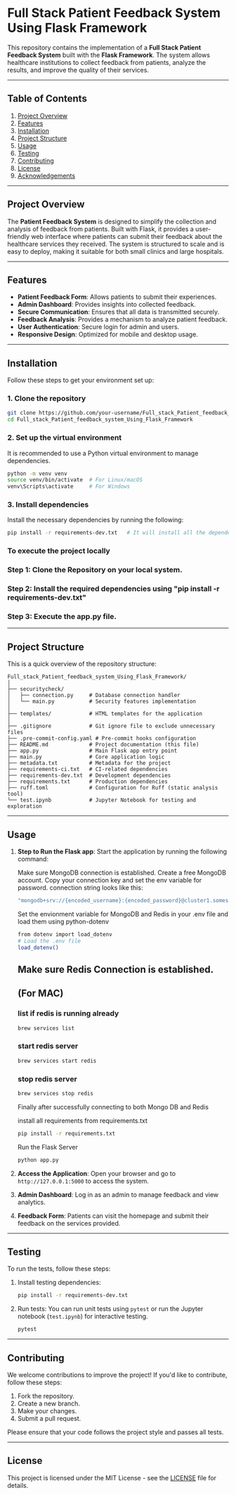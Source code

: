 # Full Stack Patient Feedback System Using Flask Framework

This repository contains the implementation of a **Full Stack Patient Feedback System** built with the **Flask Framework**. The system allows healthcare institutions to collect feedback from patients, analyze the results, and improve the quality of their services.

---

## Table of Contents
1. [Project Overview](#project-overview)
2. [Features](#features)
3. [Installation](#installation)
4. [Project Structure](#project-structure)
5. [Usage](#usage)
6. [Testing](#testing)
7. [Contributing](#contributing)
8. [License](#license)
9. [Acknowledgements](#acknowledgements)

---

## Project Overview

The **Patient Feedback System** is designed to simplify the collection and analysis of feedback from patients. Built with Flask, it provides a user-friendly web interface where patients can submit their feedback about the healthcare services they received. The system is structured to scale and is easy to deploy, making it suitable for both small clinics and large hospitals.

---

## Features

- **Patient Feedback Form**: Allows patients to submit their experiences.
- **Admin Dashboard**: Provides insights into collected feedback.
- **Secure Communication**: Ensures that all data is transmitted securely.
- **Feedback Analysis**: Provides a mechanism to analyze patient feedback.
- **User Authentication**: Secure login for admin and users.
- **Responsive Design**: Optimized for mobile and desktop usage.

---

## Installation

Follow these steps to get your environment set up:

### 1. Clone the repository
```bash
git clone https://github.com/your-username/Full_stack_Patient_feedback_system_Using_Flask_Framework.git
cd Full_stack_Patient_feedback_system_Using_Flask_Framework
```

### 2. Set up the virtual environment
It is recommended to use a Python virtual environment to manage dependencies.

```bash
python -m venv venv
source venv/bin/activate  # For Linux/macOS
venv\Scripts\activate     # For Windows
```

### 3. Install dependencies
Install the necessary dependencies by running the following:

```bash
pip install -r requirements-dev.txt   # It will install all the dependencies needed for the project 
```

### To execute the project locally

### Step 1: Clone the Repository on your local system.
 
### Step 2: Install the required dependencies using "pip install -r requirements-dev.txt"

### Step 3: Execute the app.py file.

---

## Project Structure

This is a quick overview of the repository structure:

```
Full_stack_Patient_feedback_system_Using_Flask_Framework/
│
├── securitycheck/
│   ├── connection.py     # Database connection handler
│   └── main.py           # Security features implementation
│
├── templates/            # HTML templates for the application
│
├── .gitignore            # Git ignore file to exclude unnecessary files
├── .pre-commit-config.yaml # Pre-commit hooks configuration
├── README.md             # Project documentation (this file)
├── app.py                # Main Flask app entry point
├── main.py               # Core application logic
├── metadata.txt          # Metadata for the project
├── requirements-ci.txt   # CI-related dependencies
├── requirements-dev.txt  # Development dependencies
├── requirements.txt      # Production dependencies
├── ruff.toml             # Configuration for Ruff (static analysis tool)
└── test.ipynb            # Jupyter Notebook for testing and exploration
```

---

## Usage

1. **Step to Run the Flask app**:
   Start the application by running the following command:

  
   Make sure MongoDB connection is established.
   Create a free MongoDB account. Copy your connection key and set the env variable for password.
   connection string looks like this:
   ```bash
   "mongodb+srv://{encoded_username}:{encoded_password}@cluster1.somestring.mongodb.net/?appName=yourClusterName"
   ```
   Set the envionment variable for MongoDB and Redis in your .env file and load them using python-dotenv

   ```bash
   from dotenv import load_dotenv
   # Load the .env file
   load_dotenv()
   ```

   ## Make sure Redis Connection is established.
   
   ## (For MAC)

   ### list if redis is running already
   ```bash
   brew services list
   ```
   ### start redis server
   ```bash
   brew services start redis
   ```
   ### stop redis server
   ```bash
   brew services stop redis
   ```

   Finally after successfully connecting to both Mongo DB and Redis 

   install all requirements from requirements.txt

   ```bash
   pip install -r requirements.txt
   ```

   Run the Flask Server

   ```bash
   python app.py
   ```

2. **Access the Application**:
   Open your browser and go to `http://127.0.0.1:5000` to access the system.

3. **Admin Dashboard**:
   Log in as an admin to manage feedback and view analytics.

4. **Feedback Form**:
   Patients can visit the homepage and submit their feedback on the services provided.

---

## Testing

To run the tests, follow these steps:

1. Install testing dependencies:
   ```bash
   pip install -r requirements-dev.txt
   ```

2. Run tests:
   You can run unit tests using `pytest` or run the Jupyter notebook (`test.ipynb`) for interactive testing.

   ```bash
   pytest
   ```

---

## Contributing

We welcome contributions to improve the project! If you'd like to contribute, follow these steps:

1. Fork the repository.
2. Create a new branch.
3. Make your changes.
4. Submit a pull request.

Please ensure that your code follows the project style and passes all tests.

---

## License

This project is licensed under the MIT License - see the [LICENSE](LICENSE) file for details.
